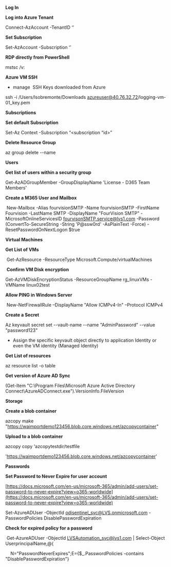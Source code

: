 **Log In**

**Log into Azure Tenant**

Connect-AzAccount -TenantID ‘<subscription id>’

**Set Subscription**

Set-AzAccount -Subscription ‘<subscription id>’



**RDP directly from PowerShell**

mstsc /v:<servername>



**Azure VM SSH**

- manage  SSH Keys downloaded from Azure

ssh -i /Users/lsobremonte/Downloads azureuser@40.76.32.72/logging-vm-01_key.pem 



**Subscriptions**

**Set default Subscription**

Set-Az Context -Subscription “<subscription “id>”



**Delete Resource Group**

az group delete --name <resourcegroup>



**Users**

**Get list of users within a security group**

Get-AzADGroupMember -GroupDisplayName 'License - D365 Team Members'



**Create a M365 User and Mailbox**

 New-Mailbox -Alias fourvisionSMTP -Name fourvisionSMTP -FirstName Fourvision -LastName SMTP -DisplayName "FourVision SMTP" -MicrosoftOnlineServicesID fourvisonSMTP.service@lvs1.com -Password (ConvertTo-SecureString -String 'P@ssw0rd' -AsPlainText -Force) -ResetPasswordOnNextLogon $true



**Virtual Machines**

**Get List of VMs**

 Get-AzResource -ResourceType Microsoft.Compute/virtualMachines



 **Confirm VM Disk encryption**

Get-AzVMDiskEncryptionStatus -ResourceGroupName rg_linuxVMs -VMName linux02test



**Allow PING in Windows Server**

 New-NetFirewallRule –DisplayName "Allow ICMPv4-In" –Protocol ICMPv4



**Create a Secret**

Az keyvault secret set --vault-name <vaultname> --name "AdminPassword" --value "password123"

- Assign the specific keyvault object directly to application Identity or even the VM identity (Managed Identity)

**Get List of resources**

az resource list -o table

**Get version of Azure AD Sync**

(Get-Item "C:\Program Files\Microsoft Azure Active Directory Connect\AzureADConnect.exe").VersionInfo.FileVersion

**Storage**

**Create a blob container**

azcopy make "https://waimportdemo123456.blob.core.windows.net/azcopycontainer"

**Upload to a blob container**

azcopy copy 'azcopytestdir/testfile

'https://waimportdemo123456.blob.core.windows.net/azcopycontainer'

**Passwords**

**Set Password to Never Expire for user account**

[https://docs.microsoft.com/en-us/microsoft-365/admin/add-users/set-password-to-never-expire?view=o365-worldwide](https://docs.microsoft.com/en-us/microsoft-365/admin/add-users/set-password-to-never-expire?view=o365-worldwide)

Set-AzureADUser -ObjectId odisentinel_svc@LVS.onmicrosoft.com -PasswordPolicies DisablePasswordExpiration 





**Check for expired policy for a password**

 Get-AzureADUser -ObjectId LVSAutomation_svc@lvs1.com | Select-Object UserprincipalName,@{

    N="PasswordNeverExpires";E={$_.PasswordPolicies -contains "DisablePasswordExpiration"}